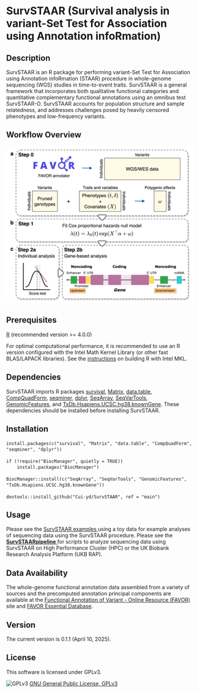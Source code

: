 # SurvSTAAR (Survival analysis in variant-Set Test for Association using Annotation infoRmation)


## Description
SurvSTAAR is an R package for performing variant-Set Test for Association using Annotation infoRmation (STAAR) procedure in whole-genome sequencing (WGS) studies in time-to-event traits. 
SurvSTAAR is a general framework that incorporates both qualitative functional categories and quantitative complementary functional annotations using an omnibus test SurvSTAAR-O. 
SurvSTAAR accounts for population structure and sample relatedness, and addresses challenges posed by heavily censored phenotypes and low-frequency variants.


## Workflow Overview
![](doc/Workflow.jpg)


## Prerequisites
<a href="https://www.r-project.org">R</a> (recommended version >= 4.0.0)

For optimal computational performance, it is recommended to use an R version configured with the Intel Math Kernel Library 
(or other fast BLAS/LAPACK libraries). See the <a href="https://software.intel.com/en-us/articles/using-intel-mkl-with-r">instructions</a> on building R with Intel MKL.


## Dependencies
SurvSTAAR imports R packages 
<a href="https://cran.r-project.org/web/packages/survival/index.html">survival</a>,
<a href="https://cran.r-project.org/web/packages/Matrix/index.html">Matrix</a>, 
<a href="https://cran.r-project.org/web/packages/data.table/index.html">data.table</a>,
<a href="https://cran.r-project.org/web/packages/CompQuadForm/index.html">CompQuadForm</a>,
<a href="https://cran.r-project.org/web/packages/seqminer/index.html">seqminer</a>,
<a href="https://cran.r-project.org/web/packages/dplyr/index.html">dplyr</a>,
<a href="https://bioconductor.org/packages/release/bioc/html/SeqArray.html">SeqArray</a>,
<a href="https://bioconductor.org/packages/release/bioc/html/SeqVarTools.html">SeqVarTools</a>,
<a href="https://bioconductor.org/packages/release/bioc/html/GenomicFeatures.html">GenomicFeatures</a>,
and <a href="https://bioconductor.org/packages/release/data/annotation/html/TxDb.Hsapiens.UCSC.hg38.knownGene.html">TxDb.Hsapiens.UCSC.hg38.knownGene</a>.
These dependencies should be installed before installing SurvSTAAR.


## Installation
```
install.packages(c("survival", "Matrix", "data.table", "CompQuadForm", "seqminer", "dplyr"))

if (!require("BiocManager", quietly = TRUE))
    install.packages("BiocManager")

BiocManager::install(c("SeqArray", "SeqVarTools", "GenomicFeatures", "TxDb.Hsapiens.UCSC.hg38.knownGene"))

devtools::install_github("Cui-yd/SurvSTAAR", ref = "main")
```

## Usage
Please see the <a href="SurvSTAAR/inst/scripts/toy_examples.R"> SurvSTAAR examples </a> using a toy data for example analyses of sequencing data using the SurvSTAAR procedure. 
Please see the <a href="https://github.com/Cui-yd/SurvSTAARpipeline">**SurvSTAARpipeline** </a> for scripts to analyze sequencing data using SurvSTAAR on High Performance Cluster (HPC) or the UK Biobank Research Analysis Platform (UKB RAP).


## Data Availability
The whole-genome functional annotation data assembled from a variety of sources and the precomputed annotation principal components are available at 
the [Functional Annotation of Variant - Online Resource (FAVOR)](https://favor.genohub.org) site and [FAVOR Essential Database](https://doi.org/10.7910/DVN/1VGTJI).


## Version
The current version is 0.1.1 (April 10, 2025).


## License
This software is licensed under GPLv3.

![GPLv3](http://www.gnu.org/graphics/gplv3-127x51.png)
[GNU General Public License, GPLv3](http://www.gnu.org/copyleft/gpl.html)
